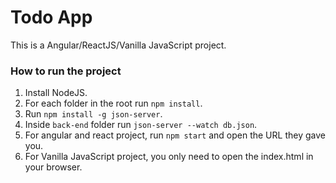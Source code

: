# Todo App

This is a Angular/ReactJS/Vanilla JavaScript project.

### How to run the project

1. Install NodeJS.
2. For each folder in the root run `npm install`.
3. Run `npm install -g json-server`.
4. Inside `back-end` folder run `json-server --watch db.json`.
5. For angular and react project, run `npm start` and open the URL they gave you.
6. For Vanilla JavaScript project, you only need to open the index.html in your browser.
